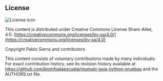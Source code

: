 ## License
![License icon](https://licensebuttons.net/l/by-sa/3.0/88x31.png)

This content is distributed under Creative Commons License Share-Alike, 4.0. [https://creativecommons.org/licenses/by-sa/4.0/](https://creativecommons.org/licenses/by-sa/4.0)

Copyright Pablo Sierra and contributors

This content consists of voluntary contributions made by many
individuals. For exact contribution history, see its revision history
available at https://github.com/bioinfoalaescuela/mumuki-guia-python-pruebas and the AUTHORS.txt file.

